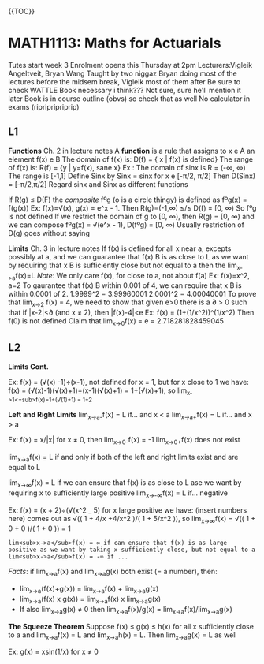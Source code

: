 {{TOC}}
# MATH1113: Maths for Actuarials
Tutes start week 3
Enrolment opens this Thursday at 2pm
Lecturers:Vigleik Angeltveit, Bryan Wang
Taught by two niggaz
Bryan doing most of the lectures before the midsem break, Vigleik most of them after
Be sure to check WATTLE
Book necessary i think??? Not sure, sure he'll mention it later
Book is in course outline (obvs) so check that as well
No calculator in exams (ripripripriprip)



## L1

**Functions**
Ch. 2 in lecture notes
A **function** is a rule that assigns to x e A an element f(x) e B
The domain of f(x) is: D(f) = { x | f(x) is defined}
The range of f(x) is: R(f) = {y | y=f(x), sane x}
Ex : The domain of sinx is R = (-∞, ∞)
The range is [-1,1]
Define Sinx by Sinx = sinx for x e [-π/2, π/2]
Then D(Sinx) = [-π/2,π/2]
Regard sinx and Sinx as different functions

If R(g) ≤ D(F) the *composite* fºg (o is a circle thingy)
is defined as
fºg(x) = f(g(x))
Ex: f(x)=√(x), g(x) = e^x - 1. Then
    R(g)=(-1,∞) ≤/≤ D(f) = [0, ∞)
    So fºg is not defined
If we restrict the domain of g to [0, ∞), then R(g) = [0, ∞) and we can compose
fºg(x) = √(e^x - 1), D(fºg) = [0, ∞)
Usually restriction of D(g) goes without saying

**Limits** 
Ch. 3 in lecture notes
If f(x) is defined for all x near a, excepts possibly at a, and we can guarantee that f(x) B is as close to L as we want by requiring that x B is sufficiently close but not equal to a then the lim<sub>x->a</sub>f(x)=L
*Note*: We only care f(x), for close to a, not about f(a)
Ex: f(x)=x^2, a=2
    To gaurantee that f(x) B within 0.001 of 4, we can require that x B is within 0.0001 of 2.
    1.9999^2 = 3.99960001
    2.0001^2 = 4.00040001
To prove that lim<sub>x->2</sub> f(x) = 4, we need to show that given e>0 there is a ∂ > 0 such that if |x-2|<∂ (and x ≠ 2), then |f(x)-4|<e
Ex: f(x) = (1+(1/x^2))^(1/x^2)
Then f(0) is not defined
Claim that lim<sub>x->0</sub>f(x) = e = 2.718281828459045


## L2

**Limits Cont.**

Ex: f(x) = (√(x) -1)÷(x-1), not defined for x = 1, but for x close to 1 we have:
    f(x) = (√(x)-1)(√(x)+1)÷(x-1)(√(x)+1) = 1÷(√(x)+1), so lim<sub>x->1<÷sub>f(x)=1÷(√(1)+1) = 1÷2

**Left and Right Limits**
lim<sub>x->a-</sub>f(x) = L if... and x < a
lim<sub>x->a+</sub>f(x) = L if... and x > a

Ex: f(x) = x/|x| for x ≠ 0, then lim<sub>x->0-</sub>f(x) = -1
    lim<sub>x->0+</sub>f(x) does not exist

lim<sub>x->a</sub>f(x) = L if and only if both of the left and right limits exist and are equal to L

lim<sub>x->∞</sub>f(x) = L if we can ensure that f(x) is as close to L ase we want by requiring x to sufficiently large positive
lim<sub>x->-∞</sub>f(x) = L if... negative

Ex: f(x) = (x + 2)÷(√(x^2 _ 5) for x large positive we have:
    (insert numbers here)
    comes out as √(( 1 + 4/x +4/x^2 )/( 1 + 5/x^2 )), so lim<sub>x->∞</sub>f(x) = √(( 1 + 0 + 0 )/( 1 + 0 )) = 1

    lim<sub>x->a</sub>f(x) = ∞ if can ensure that f(x) is as large positive as we want by taking x-sufficiently close, but not equal to a
    lim<sub>x->a</sub>f(x) = -∞ if ...

*Facts*: if lim<sub>x->a</sub>f(x) and lim<sub>x->a</sub>g(x) both exist (= a number), then:
- lim<sub>x->a</sub>(f(x)+g(x)) = lim<sub>x->a</sub>f(x) + lim<sub>x->a</sub>g(x)
- lim<sub>x->a</sub>(f(x) x g(x)) = lim<sub>x->a</sub>f(x) x lim<sub>x->a</sub>g(x)
- If also lim<sub>x->a</sub>g(x) ≠ 0 then lim<sub>x->a</sub>f(x)/g(x) = lim<sub>x->a</sub>f(x)/lim<sub>x->a</sub>g(x) 

**The Squeeze Theorem**
Suppose f(x) ≤ g(x) ≤ h(x) for all x sufficiently close to a and lim<sub>x->a</sub>f(x) = L and lim<sub>x->a</sub>h(x) = L. Then lim<sub>x->a</sub>g(x) = L as well

Ex: g(x) = xsin(1/x) for x ≠ 0
